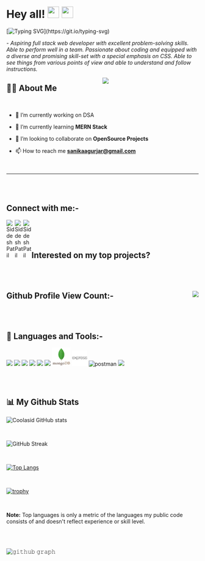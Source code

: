 # Hey all! <img src= "https://media2.giphy.com/media/Lm5hxmmI6ucOQGfjKj/giphy.gif?cid=6c09b952o9xti0m387z597k2xqipch3qmqjydym98oef87ve&rid=giphy.gif&ct=s" width= "30" height= "30"> <img src= "https://media.tenor.com/images/2adfe94e69139f3e22623b61d375a7a7/tenor.gif" width= "30" height= "30">

 
 [![Typing SVG](https://readme-typing-svg.herokuapp.com?font=Architects+Daughter&color=22EBF7&size=25&center=false&lines=hey!+its+Sanika;Full+stack+web+developer...)](https://git.io/typing-svg)
 
 <p>- <i>Aspiring full stack web developer with excellent problem-solving skills. Able to perform well in a team. Passionate about coding and equipped with a diverse and promising skill-set with a special emphasis on CSS. Able to see things from various points of view and able to understand and follow instructions.</i></p>

 

<img src="https://camo.githubusercontent.com/992babdffd8c74a1502de375fbdf7e4d54773242/68747470733a2f2f6d656469612e67697068792e636f6d2f6d656469612f53576f536b4e36447854737a71494b4571762f67697068792e676966" align="right" width="50%" />


## 🙋‍♂️ About Me


</br>

- 🔭 I’m currently working on DSA

- 🌱 I’m currently learning **MERN Stack**

- 👯 I’m looking to collaborate on **OpenSource Projects**

<!-- - 👨‍💻 All of my projects are available at **[My Portfolio](https://gpportfolio1.vercel.app/)** -->

- 📫 How to reach me **sanikaagurjar@gmail.com**



</br>
<hr>
</br>
</br>

## Connect with me:-
<p align="left">

<a href="https://twitter.com/Coolasid">
  <img align="left" alt="Siddesh Patil" | Twitter" width="22px" src="https://cdn.jsdelivr.net/npm/simple-icons@v3/icons/twitter.svg" />
</a>
 
<a href="https://www.linkedin.com/in/siddesh-patil-922759218/">
  <img align="left" alt="Siddesh Patil" width="22px" src="https://cdn.jsdelivr.net/npm/simple-icons@v3/icons/linkedin.svg" />
</a>

<a href="https://www.instagram.com/_sp____123/">
  <img align="left" alt="Siddesh Patil" width="22px" src="https://cdn.jsdelivr.net/npm/simple-icons@v3/icons/instagram.svg" />
</a>


<br />
<br />
<br />                                                                                                                     

## Interested on my top projects?



</br>
</br>

## Github Profile View Count:- <img align="right" src="https://profile-counter.glitch.me/Sanikaapatil/count.svg" />

</br>
</br>


## 🚀 Languages and Tools:-

<p align="left"> 
<img src="https://img.icons8.com/color/48/000000/html-5.png"/>  
    <img src="https://img.icons8.com/color/48/000000/css3.png"/>
   <img src="https://img.icons8.com/color/48/000000/javascript.png"/>
  <img src="https://img.icons8.com/color/48/000000/react-native.png"/>  
  <img src="https://img.icons8.com/color/48/000000/redux.png"/> 
     <img src="https://img.icons8.com/color/48/000000/nodejs.png"/>
    <img src="https://raw.githubusercontent.com/devicons/devicon/master/icons/mongodb/mongodb-original-wordmark.svg" alt="mongodb" width="48" height="48"/>
     <img src="https://raw.githubusercontent.com/devicons/devicon/master/icons/express/express-original-wordmark.svg" alt="express" width="40" height="40"/> 
  <img src="https://www.vectorlogo.zone/logos/getpostman/getpostman-icon.svg" alt="postman" width="45" height="45"/> 
   <img src="https://img.icons8.com/color/48/000000/git.png"/> 
  
</p>

</br>
</br>

## 📊 My Github Stats

![Coolasid GitHub stats](https://github-readme-stats.vercel.app/api?username=Sanikaapatil&show_icons=true&theme=radical) 

</br>


![GitHub Streak](https://github-readme-streak-stats.herokuapp.com/?user=Sanikaapatil&theme=radical) 

</br>

[![Top Langs](https://github-readme-stats.vercel.app/api/top-langs/?username=Sanikaapatil&layout=compact&text_color=daf7dc&bg_color=151515)](https://github.com/Sanikaapatil/github-readme-stats)

</br>

[![trophy](https://github-profile-trophy.vercel.app/?username=Sanikaapatil)](https://github.com/ryo-ma/github-profile-trophy)

</br>


<b>Note:</b> Top languages is only a metric of the languages my public code consists of and doesn't reflect experience or skill level.


<br/>
<br/>

![𝚐𝚒𝚝𝚑𝚞𝚋 𝚐𝚛𝚊𝚙𝚑](https://activity-graph.herokuapp.com/graph?username=Sanikaapatil&theme=gruvbox&hide_border=true&area=true)
<br/>
<br/>



</p>


